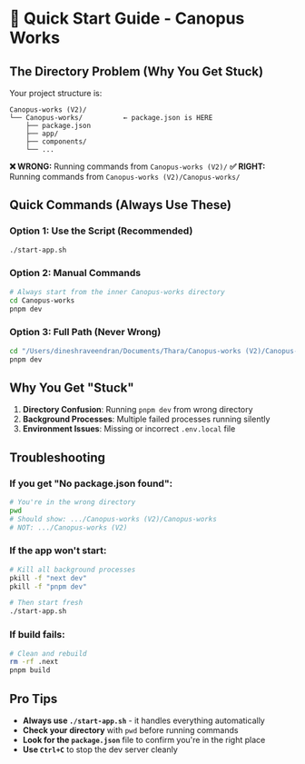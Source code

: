 # 🚀 Quick Start Guide - Canopus Works

## **The Directory Problem (Why You Get Stuck)**

Your project structure is:
```
Canopus-works (V2)/
└── Canopus-works/          ← package.json is HERE
    ├── package.json
    ├── app/
    ├── components/
    └── ...
```

**❌ WRONG:** Running commands from `Canopus-works (V2)/`
**✅ RIGHT:** Running commands from `Canopus-works (V2)/Canopus-works/`

## **Quick Commands (Always Use These)**

### **Option 1: Use the Script (Recommended)**
```bash
./start-app.sh
```

### **Option 2: Manual Commands**
```bash
# Always start from the inner Canopus-works directory
cd Canopus-works
pnpm dev
```

### **Option 3: Full Path (Never Wrong)**
```bash
cd "/Users/dineshraveendran/Documents/Thara/Canopus-works (V2)/Canopus-works"
pnpm dev
```

## **Why You Get "Stuck"**

1. **Directory Confusion**: Running `pnpm dev` from wrong directory
2. **Background Processes**: Multiple failed processes running silently
3. **Environment Issues**: Missing or incorrect `.env.local` file

## **Troubleshooting**

### **If you get "No package.json found":**
```bash
# You're in the wrong directory
pwd
# Should show: .../Canopus-works (V2)/Canopus-works
# NOT: .../Canopus-works (V2)
```

### **If the app won't start:**
```bash
# Kill all background processes
pkill -f "next dev"
pkill -f "pnpm dev"

# Then start fresh
./start-app.sh
```

### **If build fails:**
```bash
# Clean and rebuild
rm -rf .next
pnpm build
```

## **Pro Tips**

- **Always use `./start-app.sh`** - it handles everything automatically
- **Check your directory** with `pwd` before running commands
- **Look for the `package.json`** file to confirm you're in the right place
- **Use `Ctrl+C`** to stop the dev server cleanly
